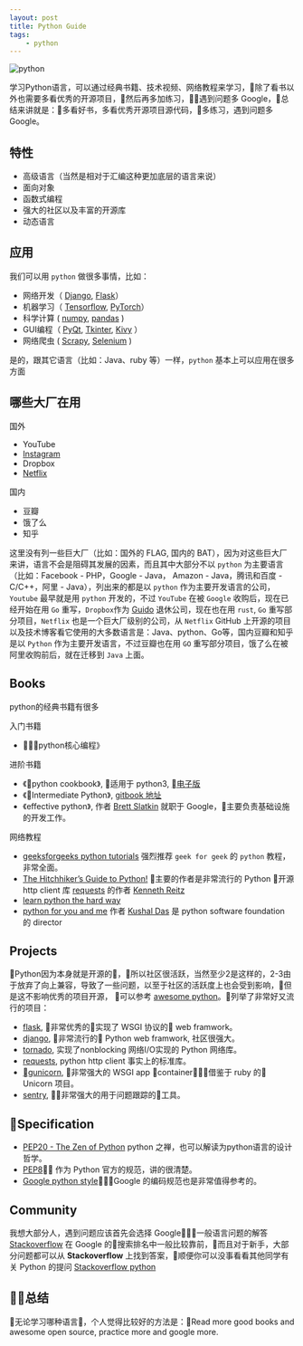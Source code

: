 ```yaml
---
layout: post
title: Python Guide
tags: 
    - python
---
```

![python](https://cdn-images-1.medium.com/max/1600/1*PPIp7twJJUknfohZqtL8pQ.png)

学习Python语言，可以通过经典书籍、技术视频、网络教程来学习，除了看书以外也需要多看优秀的开源项目，然后再多加练习，遇到问题多 Google，总结来讲就是：多看好书，多看优秀开源项目源代码，多练习，遇到问题多 Google。

## 特性

- 高级语言（当然是相对于汇编这种更加底层的语言来说）
- 面向对象
- 函数式编程
- 强大的社区以及丰富的开源库
- 动态语言

## 应用

我们可以用 `python` 做很多事情，比如：

- 网络开发（ [Django](https://www.djangoproject.com/), [Flask](https://flask.palletsprojects.com/en/1.1.x/)）
- 机器学习（ [Tensorflow](https://www.tensorflow.org/), [PyTorch](https://pytorch.org/)）
- 科学计算 ( [numpy](https://numpy.org/), [pandas](https://pandas.pydata.org/) )
- GUI编程（ [PyQt](https://www.riverbankcomputing.com/software/pyqt/intro), [Tkinter](https://docs.python.org/3/library/tkinter.html), [Kivy](https://kivy.org/) ）
- 网络爬虫 ( [Scrapy](https://scrapy.org/), [Selenium](https://selenium-python.readthedocs.io/) )

是的，跟其它语言（比如：Java、ruby 等）一样，`python` 基本上可以应用在很多方面

## 哪些大厂在用

国外

- YouTube
- [Instagram](https://www.youtube.com/watch?v=28jA0uP7W6w)
- Dropbox
- [Netflix](https://zhuanlan.zhihu.com/p/64624687)

国内

- 豆瓣
- 饿了么
- 知乎

这里没有列一些巨大厂（比如：国外的 FLAG, 国内的 BAT），因为对这些巨大厂来讲，语言不会是阻碍其发展的因素，而且其中大部分不以 `python` 为主要语言（比如：Facebook - PHP，Google - Java， Amazon - Java，腾讯和百度 - C/C++，阿里 - Java），列出来的都是以 `python` 作为主要开发语言的公司，`Youtube` 最早就是用 `python` 开发的，不过 `YouTube` 在被 `Google` 收购后，现在已经开始在用 `Go` 重写，`Dropbox`作为 [Guido](https://en.wikipedia.org/wiki/Guido_van_Rossum) 退休公司，现在也在用 `rust`, `Go` 重写部分项目，`Netflix` 也是一个巨大厂级别的公司，从 `Netflix` GitHub 上开源的项目以及技术博客看它使用的大多数语言是：Java、python、Go等，国内豆瓣和知乎是以 `Python` 作为主要开发语言，不过豆瓣也在用 `GO` 重写部分项目，饿了么在被阿里收购前后，就在迁移到 `Java` 上面。

## Books

python的经典书籍有很多

入门书籍

- 《python核心编程》

进阶书籍

- 《python cookbook》, 适用于 python3, [电子版](https://python3-cookbook.readthedocs.io/zh_CN/latest/index.html)
- 《Intermediate Python》, [gitbook 地址](https://eastlakeside.gitbooks.io/interpy-zh/content/)
- 《effective python》, 作者 [Brett Slatkin](https://www.linkedin.com/in/bslatkin/) 就职于 Google，主要负责基础设施的开发工作。

网络教程

- [geeksforgeeks python tutorials](https://www.geeksforgeeks.org/python-programming-language/) 强烈推荐 `geek for geek` 的 `python` 教程， 非常全面。
- [The Hitchhiker’s Guide to Python!](https://docs.python-guide.org/) 主要的作者是非常流行的 Python 开源 http client 库 [requests](https://github.com/requests/requests) 的作者 [Kenneth Reitz](https://github.com/kennethreitz)
- [learn python the hard way](https://learnpythonthehardway.org/book/)
- [python for you and me](https://pymbook.readthedocs.io/en/latest/) 作者 [Kushal Das](https://github.com/kushaldas) 是 python software foundation 的 director

## Projects

Python因为本身就是开源的，所以社区很活跃，当然至少2是这样的，2-3由于放弃了向上兼容，导致了一些问题，以至于社区的活跃度上也会受到影响，但是这不影响优秀的项目开源， 可以参考 [awesome python](https://github.com/vinta/awesome-python)。列举了非常好又流行的项目：

- [flask](https://github.com/pallets/flask), 非常优秀的实现了 WSGI 协议的 web framwork。
- [django](https://github.com/django/django), 非常流行的 Python web framwork, 社区很强大。
- [tornado](https://github.com/tornadoweb/tornado), 实现了nonblocking 网络I/O实现的 Python 网络库。
- [requests](https://github.com/requests/requests), python http client 事实上的标准库。
- [gunicorn](https://github.com/benoitc/gunicorn), 非常强大的 WSGI app container，借鉴于 ruby 的 Unicorn 项目。
- [sentry](https://github.com/getsentry/sentry), 非常强大的用于问题跟踪的工具。

## Specification

- [PEP20 - The Zen of Python](https://www.python.org/dev/peps/pep-0020/) python 之禅，也可以解读为python语言的设计哲学。
- [PEP8](https://www.python.org/dev/peps/pep-0008/) 作为 Python 官方的规范，讲的很清楚。
- [Google python style](https://github.com/google/styleguide/blob/gh-pages/pyguide.md)，Google 的编码规范也是非常值得参考的。

## Community

我想大部分人，遇到问题应该首先会选择 Google，一般语言问题的解答 [Stackoverflow](https://stackoverflow.com/) 在 Google 的搜索排名中一般比较靠前，而且对于新手，大部分问题都可以从 **Stackoverflow** 上找到答案，顺便你可以没事看看其他同学有关 Python 的提问 [Stackoverflow python](https://stackoverflow.com/questions/tagged/python)

## 总结

无论学习哪种语言，个人觉得比较好的方法是：Read more good books and awesome open source, practice more and google more.
